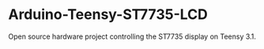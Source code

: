 # Arduino-Teensy-ST7735-LCD
Open source hardware project controlling the ST7735 display on Teensy 3.1.
